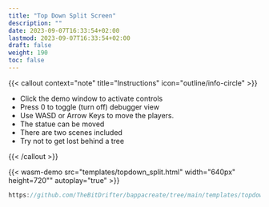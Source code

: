```yaml
---
title: "Top Down Split Screen"
description: ""
date: 2023-09-07T16:33:54+02:00
lastmod: 2023-09-07T16:33:54+02:00
draft: false
weight: 190
toc: false
---
```


{{< callout context="note" title="Instructions" icon="outline/info-circle" >}}

- Click the demo window to activate controls
- Press 0 to toggle (turn off) debugger view
- Use WASD or Arrow Keys to move the players.
- The statue can be moved
- There are two scenes included
- Try not to get lost behind a tree

{{< /callout >}}

{{< wasm-demo src="templates/topdown_split.html" width="640px" height=720"" autoplay="true" >}}

```go
https://github.com/TheBitDrifter/bappacreate/tree/main/templates/topdown-split
```
